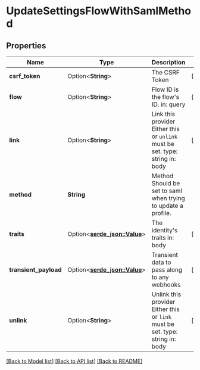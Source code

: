 # UpdateSettingsFlowWithSamlMethod

## Properties

Name | Type | Description | Notes
------------ | ------------- | ------------- | -------------
**csrf_token** | Option<**String**> | The CSRF Token | [optional]
**flow** | Option<**String**> | Flow ID is the flow's ID.  in: query | [optional]
**link** | Option<**String**> | Link this provider  Either this or `unlink` must be set.  type: string in: body | [optional]
**method** | **String** | Method  Should be set to saml when trying to update a profile. | 
**traits** | Option<[**serde_json::Value**](.md)> | The identity's traits  in: body | [optional]
**transient_payload** | Option<[**serde_json::Value**](.md)> | Transient data to pass along to any webhooks | [optional]
**unlink** | Option<**String**> | Unlink this provider  Either this or `link` must be set.  type: string in: body | [optional]

[[Back to Model list]](../README.md#documentation-for-models) [[Back to API list]](../README.md#documentation-for-api-endpoints) [[Back to README]](../README.md)


